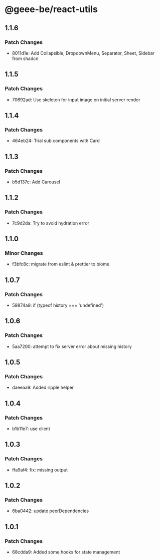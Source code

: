 # @geee-be/react-utils

## 1.1.6

### Patch Changes

- 8011d1e: Add Collapsible, DropdownMenu, Separator, Sheet, Sidebar from shadcn

## 1.1.5

### Patch Changes

- 70692ad: Use skeleton for input image on initial server render

## 1.1.4

### Patch Changes

- 464eb24: Trial sub components with Card

## 1.1.3

### Patch Changes

- b5d137c: Add Carousel

## 1.1.2

### Patch Changes

- 7c9d2da: Try to avoid hydration error

## 1.1.0

### Minor Changes

- f3bfc8c: migrate from eslint & prettier to biome

## 1.0.7

### Patch Changes

- 59874a9: if (typeof history === 'undefined')

## 1.0.6

### Patch Changes

- 5aa7200: attempt to fix server error about missing history

## 1.0.5

### Patch Changes

- daeeaa9: Added ripple helper

## 1.0.4

### Patch Changes

- b1b11e7: use client

## 1.0.3

### Patch Changes

- ffa9af4: fix: missing output

## 1.0.2

### Patch Changes

- 6ba0442: update peerDependencies

## 1.0.1

### Patch Changes

- 68cdda9: Added some hooks for state management
